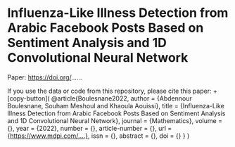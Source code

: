 # Influenza-Like Illness Detection from Arabic Facebook Posts Based on Sentiment Analysis and 1D Convolutional Neural Network

Paper: https://doi.org/......

If you use the data or code from this repository, please cite this paper:
+[copy-button](
@article{Boulesnane2022,
    author = {Abdennour Boulesnane, Souham Meshoul and Khaoula Aouissi},
    title = {Influenza-Like Illness Detection from Arabic Facebook Posts Based on Sentiment Analysis and 1D Convolutional Neural Network},
    journal = {Mathematics},
    volume = {},
    year = {2022},
    number = {},
    article-number = {},
    url = {https://www.mdpi.com/....},
    issn = {},
    abstract = {},
    doi = {}
}
)
